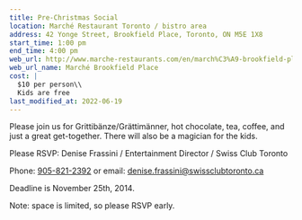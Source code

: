 ```yaml
---
title: Pre-Christmas Social
location: Marché Restaurant Toronto / bistro area
address: 42 Yonge Street, Brookfield Place, Toronto, ON M5E 1X8
start_time: 1:00 pm
end_time: 4:00 pm
web_url: http://www.marche-restaurants.com/en/march%C3%A9-brookfield-place-street-level
web_url_name: Marché Brookfield Place
cost: |
  $10 per person\\
  Kids are free
last_modified_at: 2022-06-19
---
```


Please join us for Grittibänze/Grättimänner, hot chocolate, tea, coffee, and
just a great get-together. There will also be a magician for the kids.

Please RSVP: Denise Frassini / Entertainment Director / Swiss Club Toronto

Phone: [905-821-2392][tel] or email: <denise.frassini@swissclubtoronto.ca>

Deadline is November 25th, 2014.

Note: space is limited, so please RSVP early.

[tel]: <tel:905-821-2392>
